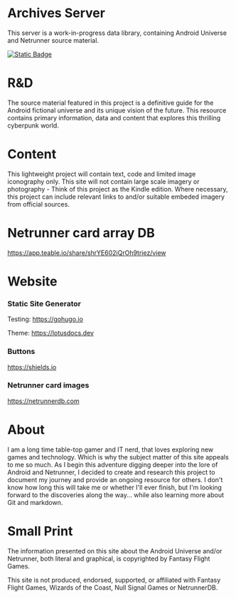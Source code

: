 # Archives Server

This server is a work-in-progress data library, containing Android Universe and Netrunner source material.

[![Static Badge](https://img.shields.io/badge/Archives_Server-ALPHA-blue?style=flat)](https://archivesserver.github.io)

# R&D

The source material featured in this project is a definitive guide for the Android fictional universe and its unique vision of the future. This resource contains primary information, data and content that explores this thrilling cyberpunk world.

# Content

This lightweight project will contain text, code and limited image iconography only. This site will not contain large scale imagery or photography - Think of this project as the Kindle edition. Where necessary, this project can include relevant links to and/or suitable embeded imagery from official sources.

# Netrunner card array DB

https://app.teable.io/share/shrYE602jQrOh9triez/view

# Website

### Static Site Generator
Testing: https://gohugo.io

Theme: https://lotusdocs.dev

### Buttons
https://shields.io

### Netrunner card images
https://netrunnerdb.com

# About

I am a long time table-top gamer and IT nerd, that loves exploring new games and technology. Which is why the subject matter of this site appeals to me so much. As I begin this adventure digging deeper into the lore of Android and Netrunner, I decided to create and research this project to document my journey and provide an ongoing resource for others. I don't know how long this will take me or whether I'll ever finish, but I'm looking forward to the discoveries along the way... while also learning more about Git and markdown.

# Small Print

The information presented on this site about the Android Universe and/or Netrunner, both literal and graphical, is copyrighted by Fantasy Flight Games.

This site is not produced, endorsed, supported, or affiliated with Fantasy Flight Games, Wizards of the Coast, Null Signal Games or NetrunnerDB.


